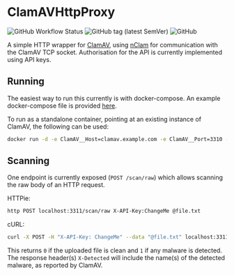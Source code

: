 # ClamAVHttpProxy

![GitHub Workflow Status](https://img.shields.io/github/actions/workflow/status/nathanawhitworth/clamavhttpproxy/docker.yml?label=Docker)
![GitHub tag (latest SemVer)](https://img.shields.io/github/v/tag/nathanawhitworth/clamavhttpproxy?label=Latest)
![GitHub](https://img.shields.io/github/license/nathanawhitworth/clamavhttpproxy?color=red&label=Licence)

A simple HTTP wrapper for [ClamAV](https://www.clamav.net/), using [nClam](https://github.com/tekmaven/nClam) for communication with the ClamAV TCP socket. Authorisation for the API is currently implemented using API keys.

## Running

The easiest way to run this currently is with docker-compose. An example docker-compose file is provided [here](.docker/docker-compose.yml).

To run as a standalone container, pointing at an existing instance of ClamAV, the following can be used:

```bash
docker run -d -e ClamAV__Host=clamav.example.com -e ClamAV__Port=3310 -e Auth__ValidApiKeys__0=ChangeMe -p 80:3311/tcp --restart unless-stopped --name clamavhttpproxy nathanawhitworth/clamavhttpproxy:0.0.1
```

## Scanning

One endpoint is currently exposed (`POST /scan/raw`) which allows scanning the raw body of an HTTP request.

HTTPie:

```bash
http POST localhost:3311/scan/raw X-API-Key:ChangeMe @file.txt
```

cURL:

```bash
curl -X POST -H "X-API-Key: ChangeMe" --data "@file.txt" localhost:3311/scan/raw
```

This returns `0` if the uploaded file is clean and `1` if any malware is detected. The response header(s) `X-Detected` will include the name(s) of the detected malware, as reported by ClamAV.
